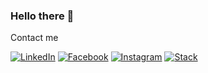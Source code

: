 ### Hello there 👋


Contact me

<a href="https://www.linkedin.com/in/igorncastro/"><img alt="LinkedIn" src="https://user-images.githubusercontent.com/82491606/173907818-6344ece3-692a-4b63-82a3-e3c6f1882f9f.png" /></a>
<a href="https://web.facebook.com/castroigor"><img alt="Facebook" src="https://user-images.githubusercontent.com/82491606/173908038-ead3eba8-fa38-4940-88c4-edaa7652ae55.png" /></a>
<a href="https://www.instagram.com/igornc/"><img alt="Instagram" src="https://user-images.githubusercontent.com/82491606/173908022-2ad56f2a-d3a7-4f1c-b9b9-aa738ab6f57b.png" /></a>
<a href="https://pt.stackoverflow.com/users/293325/igor-castro"><img alt="Stack" src="https://user-images.githubusercontent.com/82491606/173908585-556568ba-4e63-4b36-bfab-2a0955297f12.png" /></a>





<!--
**IgorNCastro/IgorNCastro** is a ✨ _special_ ✨ repository because its `README.md` (this file) appears on your GitHub profile.

Here are some ideas to get you started:

- 🔭 I’m currently working on ...
- 🌱 I’m currently learning ...
- 👯 I’m looking to collaborate on ...
- 🤔 I’m looking for help with ...
- 💬 Ask me about ...
- 📫 How to reach me: ...
- 😄 Pronouns: ...
- ⚡ Fun fact: ...
-->
